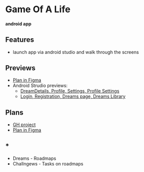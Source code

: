 # Game Of A Life
#### android app

## Features
* launch app via android studio and walk through the screens

## Previews
* [Plan in Figma](https://www.figma.com/file/3oYtBAYxy87ygVQgWhH42h/GOAL-(fine)?node-id=0%3A1)
* Android Strudio previews:
  * [DreamDetails, Profile, Settings, Profile Settings](https://github.com/yoloroy/Game_Of_A_Life_A-App/blob/master/readme/android_previews1.png)
  * [Login, Registration, Dreams page, Dreams Library](https://github.com/yoloroy/Game_Of_A_Life_A-App/blob/master/readme/android_previews2.png)

## Plans
* [GH project](https://github.com/users/yoloroy/projects/1)
* [Plan in Figma](https://www.figma.com/file/3oYtBAYxy87ygVQgWhH42h/GOAL-(fine)?node-id=0%3A1)

## *
* Dreams - Roadmaps
* Challngews - Tasks on roadmaps
